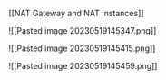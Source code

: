 [[NAT Gateway and NAT Instances]]

![[Pasted image 20230519145347.png]]

![[Pasted image 20230519145415.png]]

![[Pasted image 20230519145459.png]]



